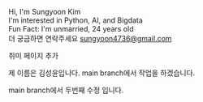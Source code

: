 Hi, I'm Sungyoon Kim  
I'm interested in Python, AI, and Bigdata  
Fun Fact: I'm unmarried, 24 years old  
더 궁금하면 연락주세요 sungyoon4736@gmail.com

취미 페이지 추가

제 이름은 김성윤입니다.
main branch에서 작업을 하겠습니다.

main branch에서 두번째 수정 입니다.
